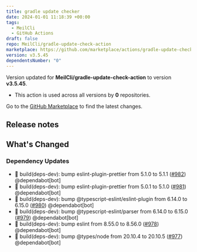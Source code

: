 ```yaml
---
title: gradle update checker
date: 2024-01-01 11:18:39 +00:00
tags:
  - MeilCli
  - GitHub Actions
draft: false
repo: MeilCli/gradle-update-check-action
marketplace: https://github.com/marketplace/actions/gradle-update-checker
version: v3.5.45
dependentsNumber: "0"
---
```



Version updated for **MeilCli/gradle-update-check-action** to version **v3.5.45**.
- This action is used across all versions by **0** repositories.

Go to the [GitHub Marketplace](https://github.com/marketplace/actions/gradle-update-checker) to find the latest changes.

## Release notes

## What's Changed
### Dependency Updates
- :green_book: build(deps-dev): bump eslint-plugin-prettier from 5.1.0 to 5.1.1 ([#982](https://github.com/MeilCli/gradle-update-check-action/pull/982)) @dependabot[bot]
- :green_book: build(deps-dev): bump eslint-plugin-prettier from 5.0.1 to 5.1.0 ([#981](https://github.com/MeilCli/gradle-update-check-action/pull/981)) @dependabot[bot]
- :green_book: build(deps-dev): bump @typescript-eslint/eslint-plugin from 6.14.0 to 6.15.0 ([#980](https://github.com/MeilCli/gradle-update-check-action/pull/980)) @dependabot[bot]
- :green_book: build(deps-dev): bump @typescript-eslint/parser from 6.14.0 to 6.15.0 ([#979](https://github.com/MeilCli/gradle-update-check-action/pull/979)) @dependabot[bot]
- :green_book: build(deps-dev): bump eslint from 8.55.0 to 8.56.0 ([#978](https://github.com/MeilCli/gradle-update-check-action/pull/978)) @dependabot[bot]
- :green_book: build(deps-dev): bump @types/node from 20.10.4 to 20.10.5 ([#977](https://github.com/MeilCli/gradle-update-check-action/pull/977)) @dependabot[bot]
